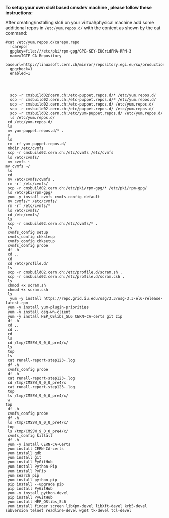 <b>To setup your own slc6 based cmsdev machine , please follow these instructions:</b>   

After creating/installing slc6 on your virtual/physical machine add some additional repos in `/etc/yum.repos.d/` with the content as shown by the cat command:

    #cat /etc/yum.repos.d/carepo.repo 
      [carepo]
      gpgkey=file:///etc/pki/rpm-gpg/GPG-KEY-EUGridPMA-RPM-3
      name=IGTF CA Repository
      baseurl=http://linuxsoft.cern.ch/mirror/repository.egi.eu/sw/production/cas/1/current/
      gpgcheck=1
      enabled=1


     

      scp -r cmsbuild02@cern.ch:/etc-puppet.repos.d/* /etc/yum.repos.d/
      scp -r cmsbuild02.cern.ch:/etc-puppet.repos.d/* /etc/yum.repos.d/
      scp -r cmsbuild02.cern.ch:/etc-puppet.repos.d/ /etc/yum.repos.d/
      scp -r cmsbuild02.cern.ch:/etc/puppet.repos.d/ /etc/yum.repos.d/
      scp -r cmsbuild02.cern.ch:/etc/yum-puppet.repos.d/ /etc/yum.repos.d/
      ls /etc/yum.repos.d/
     cd /etc/yum.repos.d/
     ls
     mv yum-puppet.repos.d/* .
     y
     ls
     rm -rf yum-puppet.repos.d/
     mkdir /etc/cvmfs
     scp -r cmsbuild02.cern.ch:/etc/cvmfs /etc/cvmfs
     ls /etc/cvmfs/
     mv cvmfs ~
    mv cvmfs ~/
     ls
     cd
     mv /etc/cvmfs/cvmfs .
     rm -rf /etc/cvmfs/
     scp -r cmsbuild02.cern.ch:/etc/pki/rpm-gpg/* /etc/pki/rpm-gpg/
     ls /etc/pki/rpm-gpg/
     yum -y install cvmfs cvmfs-config-default
     mv cvmfs/* /etc/cvmfs/
     rm -rf /etc/cvmfs/*
     ls /etc/cvmfs/
     cd /etc/cvmfs/
     ls
     scp -r cmsbuild02.cern.ch:/etc/cvmfs/* .
     ls
     cvmfs_config setup
     cvmfs_config chksteup
     cvmfs_config chksetup
     cvmfs_config probe
     df -h
     cd ..
     cd
     cd /etc/profile.d/
     ls
     scp -r cmsbuild02.cern.ch:/etc/profile.d/scram.sh .
     scp -r cmsbuild02.cern.ch:/etc/profile.d/scram.csh .
     ls
     chmod +x scram.sh 
     chmod +x scram.csh 
     ls
      yum -y install https://repo.grid.iu.edu/osg/3.3/osg-3.3-el6-release-latest.rpm
     yum -y install yum-plugin-priorities
     yum -y install osg-wn-client
     yum -y install HEP_OSlibs_SL6 CERN-CA-certs git zip
     df -h
     cd ,,
     cd ..
     cd
     ls
     cd /tmp/CMSSW_9_0_0_pre4/x/
     ls
     top
     ls
     cat runall-report-step123-.log 
     df -h
     cvmfs_config probe
     df -h
     cat runall-report-step123-.log 
     cd /tmp/CMSSW_9_0_0_pre4/x
     cat runall-report-step123-.log 
     top
     ls /tmp/CMSSW_9_0_0_pre4/x/
     w
    top
     df -h
     cvmfs_config probe
     df -h
     ls /tmp/CMSSW_9_0_0_pre4/x/
     top
     ls /tmp/CMSSW_9_0_0_pre4/x/
     cvmfs_config killall
     df -h
     yum -y install CERN-CA-Certs
     yum install CERN-CA-certs
     yum install gdb
     yum install git
     yum install PyGitHub
     yum install Python-Pip
     yum install PyPip
     yum search pip
     yum install python-pip
     pip install --upgrade pip
     pip install PyGitHub
     yum -y install python-devel
     pip install PyGitHub
     yum install HEP_OSlibs_SL6
     yum install finger screen libXpm-devel libXft-devel krb5-devel subversion telnet readline-devel wget tk-devel tcl-devel
  
